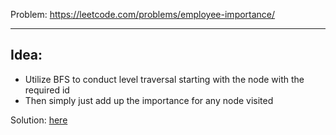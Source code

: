 Problem: https://leetcode.com/problems/employee-importance/

<hr>

## Idea:

- Utilize BFS to conduct level traversal starting with the node with the required id
- Then simply just add up the importance for any node visited

Solution: [here](./Solution.py)
